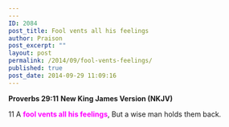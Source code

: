 ```yaml
---
---
ID: 2084
post_title: Fool vents all his feelings
author: Praison
post_excerpt: ""
layout: post
permalink: /2014/09/fool-vents-feelings/
published: true
post_date: 2014-09-29 11:09:16
---
```

<strong>Proverbs 29:11</strong>
<strong> New King James Version (NKJV)</strong>

11 A <span style="color: #ff00ff;"><strong>fool vents all his feelings</strong></span>,
But a wise man holds them back.